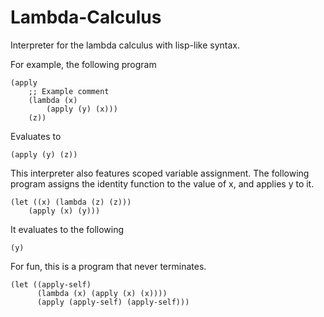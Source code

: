 # Lambda-Calculus
Interpreter for the lambda calculus with lisp-like syntax.

For example, the following program
```
(apply
    ;; Example comment
    (lambda (x)
        (apply (y) (x)))
    (z))
```
Evaluates to
```
(apply (y) (z))
```
This interpreter also features scoped variable assignment. The following program assigns the identity function to the value of x, and applies y to it.
```
(let ((x) (lambda (z) (z)))
    (apply (x) (y)))
```
It evaluates to the following
```
(y)
```
For fun, this is a program that never terminates.
```
(let ((apply-self)
      (lambda (x) (apply (x) (x))))
      (apply (apply-self) (apply-self)))
```
